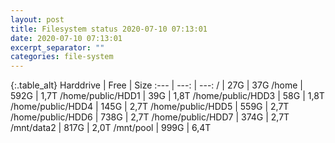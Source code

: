 ```yaml
---
layout: post
title: Filesystem status 2020-07-10 07:13:01
date: 2020-07-10 07:13:01
excerpt_separator: ""
categories: file-system
---
```

{:.table_alt}
Harddrive | Free | Size
:--- | ---: | ---:
/ | 27G | 37G
/home | 592G | 1,7T
/home/public/HDD1 | 39G | 1,8T
/home/public/HDD3 | 58G | 1,8T
/home/public/HDD4 | 145G | 2,7T
/home/public/HDD5 | 559G | 2,7T
/home/public/HDD6 | 738G | 2,7T
/home/public/HDD7 | 374G | 2,7T
/mnt/data2 | 817G | 2,0T
/mnt/pool | 999G | 6,4T

